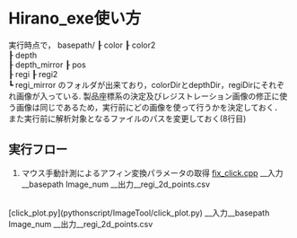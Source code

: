 # Hirano_exe使い方
実行時点で，
basepath/
┠  color
┠  color2  
┠  depth  
┠  depth_mirror
┠  pos  
┠  regi
┠  regi2    
┗  regi_mirror
のフォルダが出来ており，colorDirとdepthDir，regiDirにそれぞれ画像が入っている.
製品座標系の決定及びレジストレーション画像の修正に使う画像は同じであるため，実行前にどの画像を使って行うかを決定しておく．
また実行前に解析対象となるファイルのパスを変更しておく(8行目)
## 実行フロー

1. マウス手動計測によるアフィン変換パラメータの取得
[fix_click.cpp](C++script/fix_click.cpp)
__入力__basepath Image_num
__出力__regi_2d_points.csv
<br>
[click_plot.py](pythonscript/ImageTool/click_plot.py)
__入力__basepath Image_num
__出力__regi_2d_points.csv
